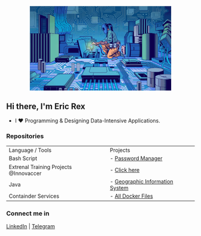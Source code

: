 <div align="center">
<img align="center" width="75%" height = "75%" src="https://github.com/ericraymundrex/ericraymundrex/blob/main/68747470733a2f2f73746174696330312e6e79742e636f6d2f696d616765732f323032302f30372f30322f627573696e6573732f3032546563686669782d696c6c6f2f3031546563686669782d696c6c6f2d6a756d626f2e6769663f7175616c6974793d3930266175746f3d77656270.gif?raw=true" alt="cover" />
</div>

## Hi there, I'm Eric Rex

- I  ♥️  Programming & Designing Data-Intensive Applications.


### Repositories

<table style="width: 100%;">
 <tr>
    <td>Language / Tools</td>
    <td>
    Projects
    </td>
  </tr>
  <tr>
    <td>Bash Script</td>
    <td>
      - <a href="https://github.com/ericraymundrex/Password_Manager">Password Manager</a>
    </td>
  </tr>
   <tr>
    <td>Extrenal Training Projects @Innovaccer</td>
    <td>
      - <a href="https://github.com/ericraymundrex/Innovaccer_External_Training">Click here</a>
    </td>
  </tr>
    <tr>
    <td>Java</td>
    <td>
      - <a href="https://github.com/ericraymundrex/geographic-information-system">Geographic Information System</a>
    </td>
  </tr>
 <tr>
    <td>Containder Services</td>
    <td>
      - <a href="https://github.com/ericraymundrex/container-services">All Docker Files</a>
    </td>
  </tr>
</table>


### Connect me in
[LinkedIn](https://www.linkedin.com/in/ericrex/) | [Telegram](https://t.me/ericrex20)
